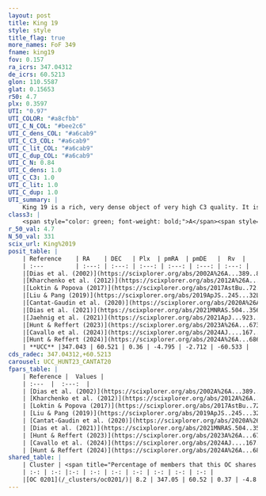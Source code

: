 ```yaml
---
layout: post
title: King 19
style: style
title_flag: true
more_names: FoF 349
fname: king19
fov: 0.157
ra_icrs: 347.04312
de_icrs: 60.5213
glon: 110.5587
glat: 0.15653
r50: 4.7
plx: 0.3597
UTI: "0.97"
UTI_COLOR: "#a8cfbb"
UTI_C_N_COL: "#bee2c6"
UTI_C_dens_COL: "#a6cab9"
UTI_C_C3_COL: "#a6cab9"
UTI_C_lit_COL: "#a6cab9"
UTI_C_dup_COL: "#a6cab9"
UTI_C_N: 0.84
UTI_C_dens: 1.0
UTI_C_C3: 1.0
UTI_C_lit: 1.0
UTI_C_dup: 1.0
UTI_summary: |
    King 19 is a rich, very dense object of very high C3 quality. It is very well-studied in the literature. This object shares a very small percentage of members with a later reported entry.
class3: |
    <span style="color: green; font-weight: bold;">A</span><span style="color: green; font-weight: bold;">A</span>
r_50_val: 4.7
N_50_val: 331
scix_url: King%2019
posit_table: |
    | Reference    | RA    | DEC   | Plx  | pmRA  | pmDE   |  Rv  |
    | :---         | :---: | :---: | :---: | :---: | :---: | :---: |
    |[Dias et al. (2002)](https://scixplorer.org/abs/2002A%26A...389..871D) | 347.075 | 60.517 | -- | 6.48 | 5.98 | -- |
    |[Kharchenko et al. (2012)](https://scixplorer.org/abs/2012A%26A...543A.156K) | 347.048 | 60.528 | -- | -6.5 | -1.0 | -- |
    |[Loktin & Popova (2017)](https://scixplorer.org/abs/2017AstBu..72..257L) | 347.07 | 60.517 | -- | -5.141 | -1.109 | -- |
    |[Liu & Pang (2019)](https://scixplorer.org/abs/2019ApJS..245...32L) | 347.067 | 60.529 | 0.347 | -4.719 | -2.614 | -- |
    |[Cantat-Gaudin et al. (2020)](https://scixplorer.org/abs/2020A%26A...640A...1C) | 347.053 | 60.523 | 0.343 | -4.838 | -2.651 | -- |
    |[Dias et al. (2021)](https://scixplorer.org/abs/2021MNRAS.504..356D) | 347.065 | 60.527 | 0.346 | -4.832 | -2.659 | -60.103 |
    |[Jaehnig et al. (2021)](https://scixplorer.org/abs/2021ApJ...923..129J) | 347.055 | 60.524 | 0.377 | -4.822 | -2.642 | -- |
    |[Hunt & Reffert (2023)](https://scixplorer.org/abs/2023A%26A...673A.114H) | 347.047 | 60.524 | 0.364 | -4.798 | -2.721 | -57.965 |
    |[Cavallo et al. (2024)](https://scixplorer.org/abs/2024AJ....167...12C) | 347.049 | 60.527 | 0.365 | -- | -- | -- |
    |[Hunt & Reffert (2024)](https://scixplorer.org/abs/2024A%26A...686A..42H) | 347.047 | 60.524 | 0.364 | -4.798 | -2.721 | -57.965 |
    | **UCC** |347.043 | 60.521 | 0.36 | -4.795 | -2.712 | -60.533 | 
cds_radec: 347.04312,+60.5213
carousel: UCC_HUNT23_CANTAT20
fpars_table: |
    | Reference |  Values |
    | :---  |  :---:  |
    | [Dias et al. (2002)](https://scixplorer.org/abs/2002A%26A...389..871D) | `E(B-V)=0.547, Dist=1967.0, Age=8.557` |
    | [Kharchenko et al. (2012)](https://scixplorer.org/abs/2012A%26A...543A.156K) | `e_bv=0.6, distance=2000, log_age=9.1` |
    | [Loktin & Popova (2017)](https://scixplorer.org/abs/2017AstBu..72..257L) | `E(B-V)=0.571, Dmod=11.837, logt=8.611` |
    | [Liu & Pang (2019)](https://scixplorer.org/abs/2019ApJS..245...32L) | `Age=1.7, Z=-2.0` |
    | [Cantat-Gaudin et al. (2020)](https://scixplorer.org/abs/2020A%26A...640A...1C) | `AVNN=1.94, DMNN=12.07, AgeNN=8.69` |
    | [Dias et al. (2021)](https://scixplorer.org/abs/2021MNRAS.504..356D) | `Av=2.48, Dist=2517, logage=8.784, [Fe/H]=-0.1` |
    | [Hunt & Reffert (2023)](https://scixplorer.org/abs/2023A%26A...673A.114H) | `AV50=2.462, diffAV50=1.324, MOD50=12.13, logAge50=8.411` |
    | [Cavallo et al. (2024)](https://scixplorer.org/abs/2024AJ....167...12C) | `AV50=2.65, dMod50=12.07, logAge50=8.6, [Fe/H]50=0.12` |
    | [Hunt & Reffert (2024)](https://scixplorer.org/abs/2024A%26A...686A..42H) | `MassJ=2023.39` |
shared_table: |
    | Cluster | <span title="Percentage of members that this OC shares with the ones listed">%</span>   | RA   | DEC   | Plx   | pmRA  | pmDE  | Rv | UTI |
    | :-: | :-: |:-: | :-: | :-: | :-: | :-: | :-: | :-: |
    |[OC 0201](/_clusters/oc0201/)| 8.2 | 347.05 | 60.52 | 0.37 | -4.8 | -2.73 | -61.11 |0.0 |
---
```

